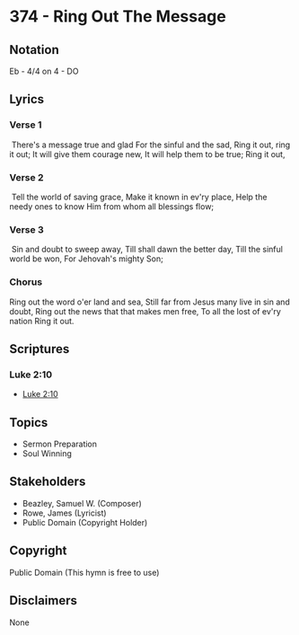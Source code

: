 # 374 - Ring Out The Message

## Notation

Eb - 4/4 on 4 - DO

## Lyrics

### Verse 1

 There's a message true and glad For the sinful and the sad, Ring it out, ring it out; It will give them courage new, It will help them to be true; Ring it out,

### Verse 2

 Tell the world of saving grace, Make it known in ev'ry place, Help the needy ones to know Him from whom all blessings flow;

### Verse 3

 Sin and doubt to sweep away, Till shall dawn the better day, Till the sinful world be won, For Jehovah's mighty Son; 

### Chorus

Ring out the word o'er land and sea,  Still far from Jesus many live in sin and doubt, Ring out the news that that makes men free, To all the lost of ev'ry nation Ring it out. 


## Scriptures

### Luke 2:10

- [Luke 2:10](https://www.biblegateway.com/passage/?search=Luke%202%3A10)


## Topics

- Sermon Preparation
- Soul Winning

## Stakeholders

- Beazley, Samuel W. (Composer)
- Rowe, James (Lyricist)
- Public Domain (Copyright Holder)

## Copyright

Public Domain
(This hymn is free to use)

## Disclaimers

None

